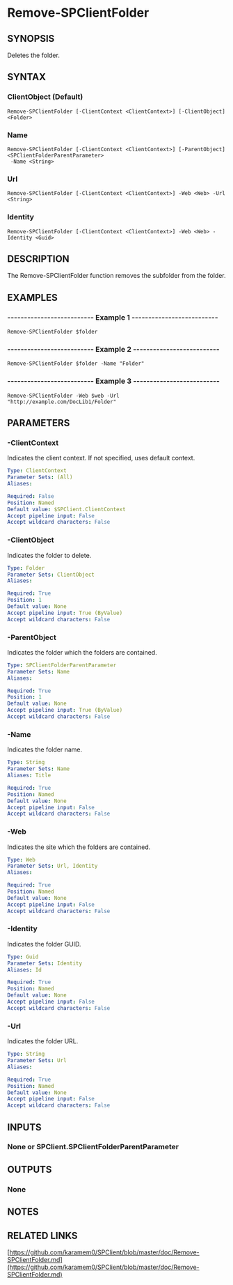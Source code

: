 # Remove-SPClientFolder

## SYNOPSIS
Deletes the folder.

## SYNTAX

### ClientObject (Default)
```
Remove-SPClientFolder [-ClientContext <ClientContext>] [-ClientObject] <Folder>
```

### Name
```
Remove-SPClientFolder [-ClientContext <ClientContext>] [-ParentObject] <SPClientFolderParentParameter>
 -Name <String>
```

### Url
```
Remove-SPClientFolder [-ClientContext <ClientContext>] -Web <Web> -Url <String>
```

### Identity
```
Remove-SPClientFolder [-ClientContext <ClientContext>] -Web <Web> -Identity <Guid>
```

## DESCRIPTION
The Remove-SPClientFolder function removes the subfolder from the folder.

## EXAMPLES

### -------------------------- Example 1 --------------------------
```
Remove-SPClientFolder $folder
```

### -------------------------- Example 2 --------------------------
```
Remove-SPClientFolder $folder -Name "Folder"
```

### -------------------------- Example 3 --------------------------
```
Remove-SPClientFolder -Web $web -Url "http://example.com/DocLib1/Folder"
```

## PARAMETERS

### -ClientContext
Indicates the client context.
If not specified, uses default context.

```yaml
Type: ClientContext
Parameter Sets: (All)
Aliases: 

Required: False
Position: Named
Default value: $SPClient.ClientContext
Accept pipeline input: False
Accept wildcard characters: False
```

### -ClientObject
Indicates the folder to delete.

```yaml
Type: Folder
Parameter Sets: ClientObject
Aliases: 

Required: True
Position: 1
Default value: None
Accept pipeline input: True (ByValue)
Accept wildcard characters: False
```

### -ParentObject
Indicates the folder which the folders are contained.

```yaml
Type: SPClientFolderParentParameter
Parameter Sets: Name
Aliases: 

Required: True
Position: 1
Default value: None
Accept pipeline input: True (ByValue)
Accept wildcard characters: False
```

### -Name
Indicates the folder name.

```yaml
Type: String
Parameter Sets: Name
Aliases: Title

Required: True
Position: Named
Default value: None
Accept pipeline input: False
Accept wildcard characters: False
```

### -Web
Indicates the site which the folders are contained.

```yaml
Type: Web
Parameter Sets: Url, Identity
Aliases: 

Required: True
Position: Named
Default value: None
Accept pipeline input: False
Accept wildcard characters: False
```

### -Identity
Indicates the folder GUID.

```yaml
Type: Guid
Parameter Sets: Identity
Aliases: Id

Required: True
Position: Named
Default value: None
Accept pipeline input: False
Accept wildcard characters: False
```

### -Url
Indicates the folder URL.

```yaml
Type: String
Parameter Sets: Url
Aliases: 

Required: True
Position: Named
Default value: None
Accept pipeline input: False
Accept wildcard characters: False
```

## INPUTS

### None or SPClient.SPClientFolderParentParameter

## OUTPUTS

### None

## NOTES

## RELATED LINKS

[https://github.com/karamem0/SPClient/blob/master/doc/Remove-SPClientFolder.md](https://github.com/karamem0/SPClient/blob/master/doc/Remove-SPClientFolder.md)

